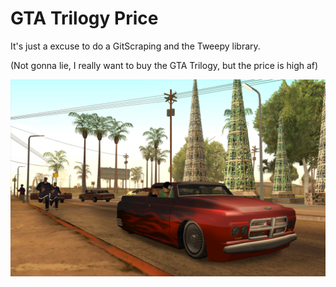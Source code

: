 # GTA Trilogy Price

It's just a excuse to do a GitScraping and the Tweepy library.

(Not gonna lie, I really want to buy the GTA Trilogy, but the price is high af)

<img title="gta sa" src="gta.jpg">
